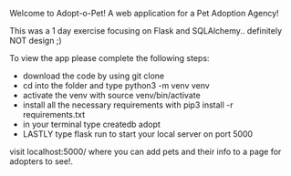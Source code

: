 Welcome to Adopt-o-Pet! A web application for a Pet Adoption Agency!

This was a 1 day exercise focusing on Flask and SQLAlchemy.. definitely NOT design ;)

To view the app please complete the following steps:

- download the code by using git clone
- cd into the folder and type python3 -m venv venv
- activate the venv with source venv/bin/activate
- install all the necessary requirements with pip3 install -r requirements.txt
- in your terminal type createdb adopt
- LASTLY type flask run to start your local server on port 5000

visit localhost:5000/ where you can add pets and their info to a page for adopters to see!.